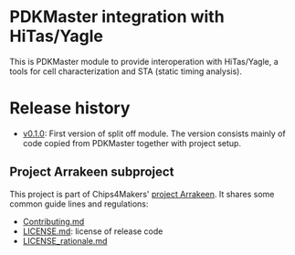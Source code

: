 # PDKMaster integration with HiTas/Yagle

This is PDKMaster module to provide interoperation with HiTas/Yagle, a tools for cell characterization and STA (static timing analysis).

# Release history

* [v0.1.0](https://gitlab.com/Chips4Makers/pdkmaster-io-tasyag/-/commits/v0.1.0):
  First version of split off module. The version consists mainly of code copied from PDKMaster together with project setup.

## Project Arrakeen subproject

This project is part of Chips4Makers' [project Arrakeen](https://gitlab.com/Chips4Makers/c4m-arrakeen). It shares some common guide lines and regulations:

* [Contributing.md](https://gitlab.com/Chips4Makers/c4m-arrakeen/-/blob/redtape_v1/Contributing.md)
* [LICENSE.md](https://gitlab.com/Chips4Makers/c4m-arrakeen/-/blob/redtape_v1/LICENSE.md): license of release code
* [LICENSE_rationale.md](https://gitlab.com/Chips4Makers/c4m-arrakeen/-/blob/redtape_v1/LICENSE_rationale.md)
